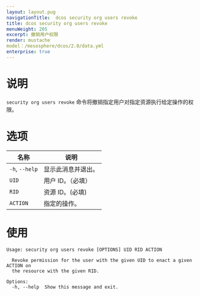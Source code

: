 ```yaml
---
layout: layout.pug
navigationTitle:  dcos security org users revoke
title: dcos security org users revoke
menuWeight: 205
excerpt: 撤销用户权限
render: mustache
model：/mesosphere/dcos/2.0/data.yml
enterprise: true
---
```


# 说明

`security org users revoke` 命令将撤销指定用户对指定资源执行给定操作的权限。

# 选项
 
| 名称 | 说明 |
|---------|-------------|
| `-h`, `--help`| 显示此消息并退出。|
| `UID` | 用户 ID。（必填）|
| `RID` | 资源 ID。(必填) |
| `ACTION` | 指定的操作。|

# 使用

```
Usage: security org users revoke [OPTIONS] UID RID ACTION

  Revoke permission for the user with the given UID to enact a given ACTION on
  the resource with the given RID.

Options:
  -h, --help  Show this message and exit.
```
